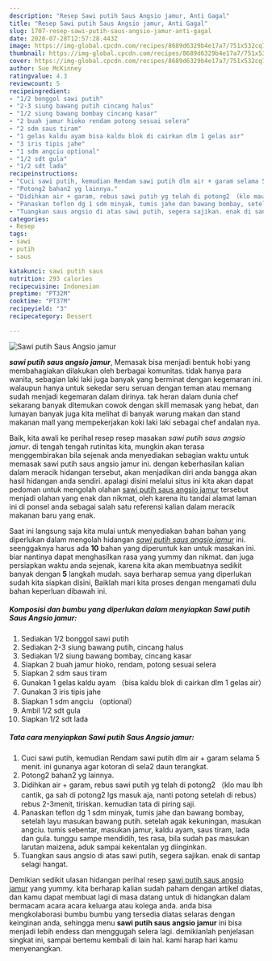 ```yaml
---
description: "Resep Sawi putih Saus Angsio jamur, Anti Gagal"
title: "Resep Sawi putih Saus Angsio jamur, Anti Gagal"
slug: 1707-resep-sawi-putih-saus-angsio-jamur-anti-gagal
date: 2020-07-28T12:57:28.443Z
image: https://img-global.cpcdn.com/recipes/8689d6329b4e17a7/751x532cq70/sawi-putih-saus-angsio-jamur-foto-resep-utama.jpg
thumbnail: https://img-global.cpcdn.com/recipes/8689d6329b4e17a7/751x532cq70/sawi-putih-saus-angsio-jamur-foto-resep-utama.jpg
cover: https://img-global.cpcdn.com/recipes/8689d6329b4e17a7/751x532cq70/sawi-putih-saus-angsio-jamur-foto-resep-utama.jpg
author: Sue McKinney
ratingvalue: 4.3
reviewcount: 5
recipeingredient:
- "1/2 bonggol sawi putih"
- "2-3 siung bawang putih cincang halus"
- "1/2 siung bawang bombay cincang kasar"
- "2 buah jamur hioko rendam potong sesuai selera"
- "2 sdm saus tiram"
- "1 gelas kaldu ayam bisa kaldu blok di cairkan dlm 1 gelas air"
- "3 iris tipis jahe"
- "1 sdm angciu optional"
- "1/2 sdt gula"
- "1/2 sdt lada"
recipeinstructions:
- "Cuci sawi putih, kemudian Rendam sawi putih dlm air + garam selama 5 menit. ini gunanya agar kotoran di sela2 daun terangkat."
- "Potong2 bahan2 yg lainnya."
- "Didihkan air + garam, rebus sawi putih yg telah di potong2 （klo mau lbh cantik, ga sah di potong2 lgs masuk aja, nanti potong setelah di rebus）rebus 2-3menit, tiriskan. kemudian tata di piring saji."
- "Panaskan teflon dg 1 sdm minyak, tumis jahe dan bawang bombay, setelah layu masukan bawang putih. setelah agak kekuningan, masukan angciu. tumis sebentar, masukan jamur, kaldu ayam, saus tiram, lada dan gula. tunggu sampe mendidih, tes rasa, bila sudah pas masukan larutan maizena, aduk sampai kekentalan yg diinginkan."
- "Tuangkan saus angsio di atas sawi putih, segera sajikan. enak di santap selagi hangat."
categories:
- Resep
tags:
- sawi
- putih
- saus

katakunci: sawi putih saus 
nutrition: 293 calories
recipecuisine: Indonesian
preptime: "PT32M"
cooktime: "PT37M"
recipeyield: "3"
recipecategory: Dessert

---
```



![Sawi putih Saus Angsio jamur](https://img-global.cpcdn.com/recipes/8689d6329b4e17a7/751x532cq70/sawi-putih-saus-angsio-jamur-foto-resep-utama.jpg)

<b><i>sawi putih saus angsio jamur</i></b>, Memasak bisa menjadi bentuk hobi yang membahagiakan dilakukan oleh berbagai komunitas. tidak hanya para wanita, sebagian laki laki juga banyak yang berminat dengan kegemaran ini. walaupun hanya untuk sekedar seru seruan dengan teman atau memang sudah menjadi kegemaran dalam dirinya. tak heran dalam dunia chef sekarang banyak ditemukan cowok dengan skill memasak yang hebat, dan lumayan banyak juga kita melihat di banyak warung makan dan stand makanan mall yang mempekerjakan koki laki laki sebagai chef andalan nya.

Baik, kita awali ke perihal resep resep masakan <i>sawi putih saus angsio jamur</i>. di tengah tengah rutinitas kita, mungkin akan terasa menggembirakan bila sejenak anda menyediakan sebagian waktu untuk memasak sawi putih saus angsio jamur ini. dengan keberhasilan kalian dalam meracik hidangan tersebut, akan menjadikan diri anda bangga akan hasil hidangan anda sendiri. apalagi disini melalui situs ini kita akan dapat pedoman untuk mengolah olahan <u>sawi putih saus angsio jamur</u> tersebut menjadi olahan yang enak dan nikmat, oleh karena itu tandai alamat laman ini di ponsel anda sebagai salah satu referensi kalian dalam meracik makanan baru yang enak.




Saat ini langsung saja kita mulai untuk menyediakan bahan bahan yang diperlukan dalam mengolah hidangan <u><i>sawi putih saus angsio jamur</i></u> ini. seenggaknya harus ada <b>10</b> bahan yang diperuntuk kan untuk masakan ini. biar nantinya dapat menghasilkan rasa yang yummy dan nikmat. dan juga persiapkan waktu anda sejenak, karena kita akan membuatnya sedikit banyak dengan <b>5</b> langkah mudah. saya berharap semua yang diperlukan sudah kita siapkan disini, Baiklah mari kita proses dengan mengamati dulu bahan keperluan dibawah ini.

<!--inarticleads1-->

##### Komposisi dan bumbu yang diperlukan dalam menyiapkan Sawi putih Saus Angsio jamur:

1. Sediakan 1/2 bonggol sawi putih
1. Sediakan 2-3 siung bawang putih, cincang halus
1. Sediakan 1/2 siung bawang bombay, cincang kasar
1. Siapkan 2 buah jamur hioko, rendam, potong sesuai selera
1. Siapkan 2 sdm saus tiram
1. Gunakan 1 gelas kaldu ayam （bisa kaldu blok di cairkan dlm 1 gelas air）
1. Gunakan 3 iris tipis jahe
1. Siapkan 1 sdm angciu （optional）
1. Ambil 1/2 sdt gula
1. Siapkan 1/2 sdt lada




<!--inarticleads2-->

##### Tata cara menyiapkan Sawi putih Saus Angsio jamur:

1. Cuci sawi putih, kemudian Rendam sawi putih dlm air + garam selama 5 menit. ini gunanya agar kotoran di sela2 daun terangkat.
1. Potong2 bahan2 yg lainnya.
1. Didihkan air + garam, rebus sawi putih yg telah di potong2 （klo mau lbh cantik, ga sah di potong2 lgs masuk aja, nanti potong setelah di rebus）rebus 2-3menit, tiriskan. kemudian tata di piring saji.
1. Panaskan teflon dg 1 sdm minyak, tumis jahe dan bawang bombay, setelah layu masukan bawang putih. setelah agak kekuningan, masukan angciu. tumis sebentar, masukan jamur, kaldu ayam, saus tiram, lada dan gula. tunggu sampe mendidih, tes rasa, bila sudah pas masukan larutan maizena, aduk sampai kekentalan yg diinginkan.
1. Tuangkan saus angsio di atas sawi putih, segera sajikan. enak di santap selagi hangat.




Demikian sedikit ulasan hidangan perihal resep <u>sawi putih saus angsio jamur</u> yang yummy. kita berharap kalian sudah paham dengan artikel diatas, dan kamu dapat membuat lagi di masa datang untuk di hidangkan dalam bermacam acara acara keluarga atau kolega anda. anda bisa mengkolaborasi bumbu bumbu yang tersedia diatas selaras dengan keinginan anda, sehingga menu <b>sawi putih saus angsio jamur</b> ini bisa menjadi lebih endess dan menggugah selera lagi. demikianlah penjelasan singkat ini, sampai bertemu kembali di lain hal. kami harap hari kamu menyenangkan.
